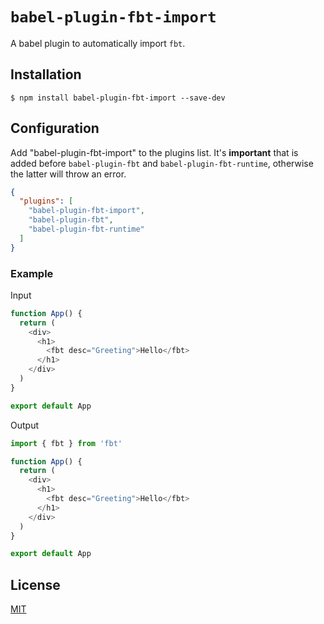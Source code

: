 # `babel-plugin-fbt-import`

A babel plugin to automatically import `fbt`.

## Installation

```
$ npm install babel-plugin-fbt-import --save-dev
```

## Configuration

Add "babel-plugin-fbt-import" to the plugins list. It's **important** that is added before `babel-plugin-fbt` and `babel-plugin-fbt-runtime`, otherwise the latter will throw an error.

```json
{
  "plugins": [
    "babel-plugin-fbt-import",
    "babel-plugin-fbt",
    "babel-plugin-fbt-runtime"
  ]
}
```

### Example

Input

```js
function App() {
  return (
    <div>
      <h1>
        <fbt desc="Greeting">Hello</fbt>
      </h1>
    </div>
  )
}

export default App
```

Output

```js
import { fbt } from 'fbt'

function App() {
  return (
    <div>
      <h1>
        <fbt desc="Greeting">Hello</fbt>
      </h1>
    </div>
  )
}

export default App
```

## License

[MIT](/license)
